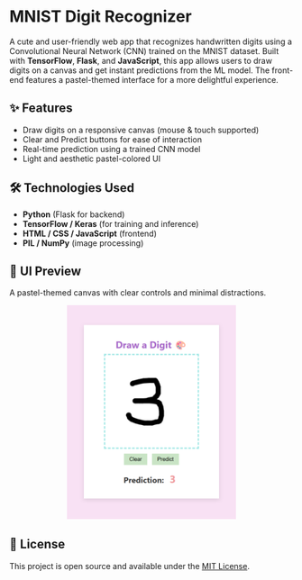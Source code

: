 # MNIST Digit Recognizer

A cute and user-friendly web app that recognizes handwritten digits using a Convolutional Neural Network (CNN) trained on the MNIST dataset. Built with **TensorFlow**, **Flask**, and **JavaScript**, this app allows users to draw digits on a canvas and get instant predictions from the ML model. The front-end features a pastel-themed interface for a more delightful experience.

## ✨ Features

* Draw digits on a responsive canvas (mouse & touch supported)
* Clear and Predict buttons for ease of interaction
* Real-time prediction using a trained CNN model
* Light and aesthetic pastel-colored UI

## 🛠️ Technologies Used

* **Python** (Flask for backend)
* **TensorFlow / Keras** (for training and inference)
* **HTML / CSS / JavaScript** (frontend)
* **PIL / NumPy** (image processing)

## 🎨 UI Preview

A pastel-themed canvas with clear controls and minimal distractions.

<p align="center">
  <img src="ui_screenshot.png" alt="UI Screenshot" width="300"/>
</p>

## 📄 License

This project is open source and available under the [MIT License](LICENSE).
